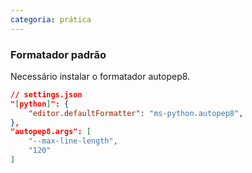 ```yaml
---
categoria: prática
---
```

### Formatador padrão

Necessário instalar o formatador autopep8.

```json
// settings.json
"[python]": {
	"editor.defaultFormatter": "ms-python.autopep8",
},
"autopep8.args": [
	"--max-line-length",
	"120"
]
```